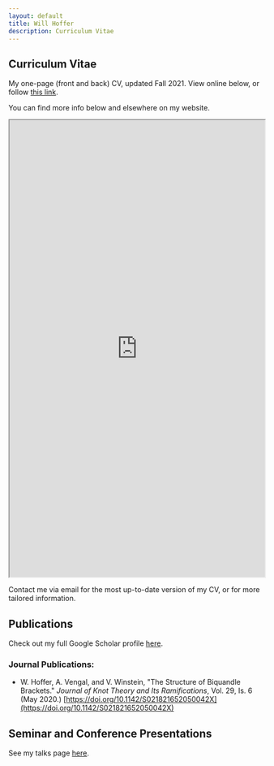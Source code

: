 ```yaml
---
layout: default
title: Will Hoffer
description: Curriculum Vitae
---
```


## Curriculum Vitae

My one-page (front and back) CV, updated Fall 2021. View online below, or follow [this link](https://willhoffer.com/uploads/docs/personal/2021-09-29%20-%20Curriculum%20Vitae%20of%20Will%20Hoffer%20(One%20Page).pdf). 

You can find more info below and elsewhere on my website.

<iframe src="https://willhoffer.com/uploads/docs/personal/2021-09-29%20-%20Curriculum%20Vitae%20of%20Will%20Hoffer%20(One%20Page).pdf" width="100%" height="900">
</iframe>

Contact me via email for the most up-to-date version of my CV, or for more tailored information.

## Publications

Check out my full Google Scholar profile [here](https://scholar.google.com/citations?hl=en&user=kaJEJSoAAAAJ).

<!--
<iframe src="https://scholar.google.com/citations?user=kaJEJSoAAAAJ&hl=en&authuser=1" width="100%" height="500">
</iframe>
-->

### Journal Publications:

- W. Hoffer, A. Vengal, and V. Winstein, "The Structure of Biquandle Brackets." *Journal of Knot Theory and Its Ramifications*, Vol. 29, Is. 6 (May 2020.)  [https://doi.org/10.1142/S021821652050042X](https://doi.org/10.1142/S021821652050042X)


## Seminar and Conference Presentations

See my talks page [here](https://willhoffer.com/talks).
